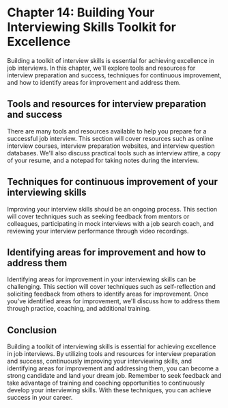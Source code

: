 Chapter 14: Building Your Interviewing Skills Toolkit for Excellence
====================================================================

Building a toolkit of interview skills is essential for achieving excellence in job interviews. In this chapter, we'll explore tools and resources for interview preparation and success, techniques for continuous improvement, and how to identify areas for improvement and address them.

Tools and resources for interview preparation and success
---------------------------------------------------------

There are many tools and resources available to help you prepare for a successful job interview. This section will cover resources such as online interview courses, interview preparation websites, and interview question databases. We'll also discuss practical tools such as interview attire, a copy of your resume, and a notepad for taking notes during the interview.

Techniques for continuous improvement of your interviewing skills
-----------------------------------------------------------------

Improving your interview skills should be an ongoing process. This section will cover techniques such as seeking feedback from mentors or colleagues, participating in mock interviews with a job search coach, and reviewing your interview performance through video recordings.

Identifying areas for improvement and how to address them
---------------------------------------------------------

Identifying areas for improvement in your interviewing skills can be challenging. This section will cover techniques such as self-reflection and soliciting feedback from others to identify areas for improvement. Once you've identified areas for improvement, we'll discuss how to address them through practice, coaching, and additional training.

Conclusion
----------

Building a toolkit of interviewing skills is essential for achieving excellence in job interviews. By utilizing tools and resources for interview preparation and success, continuously improving your interviewing skills, and identifying areas for improvement and addressing them, you can become a strong candidate and land your dream job. Remember to seek feedback and take advantage of training and coaching opportunities to continuously develop your interviewing skills. With these techniques, you can achieve success in your career.
